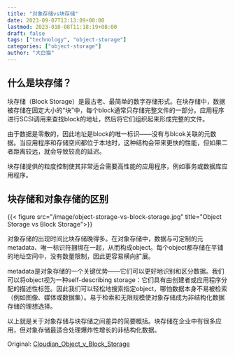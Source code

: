 ```yaml
---
title: "对象存储vs块存储"
date: 2023-09-07T13:13:09+08:00
lastmod: 2023-010-08T11:18:19+08:00
draft: false
tags: ["technology", "object-storage"]
categories: ["object-storage"]
author: "大白猫"
---
```


## 什么是块存储？

块存储（Block Storage）是最古老、最简单的数字存储形式。在块存储中，数据被存储在固定大小的“块”中，每个block通常只存储完整文件的一部分。应用程序进行SCSI调用来查找block的地址，然后将它们组织起来形成完整的文件。

由于数据是零散的，因此地址是block的唯一标识——没有与blcok关联的元数据。当应用程序和存储空间都位于本地时，这种结构会带来更快的性能，但如果二者距离较远，就会导致较高的延迟。

块存储提供的粒度控制使其非常适合需要高性能的应用程序，例如事务或数据库应用程序。

## 块存储和对象存储的区别

{{< figure src="/image/object-storage-vs-block-storage.jpg" title="Object Storage vs Block Storage">}}

对象存储的出现时间比块存储晚得多。在对象存储中，数据与可定制的元metadata、唯一标识符捆绑在一起，从而构成object。每个object都存储在平铺的地址空间中，没有数量限制，因此更容易横向扩展。

metadata是对象存储的一个关键优势——它们可以更好地识别和区分数据。我们可以将object视为一种self-describing storage：它们具有由创建者或应用程序分配的描述性标签。因此我们可以轻松地搜索指定object，哪怕数据本身不易被检索（例如图像、媒体或数据集）。易于检索和无限规模使对象存储成为非结构化数据存储的理想选择。

以上就是关于对象存储与块存储之间差异的简要概括。块存储在企业中有很多应用，但对象存储最适合处理爆炸性增长的非结构化数据。



Original: [Cloudian_Object_v_Block_Storage](https://cloudian.com/wp-content/uploads/2017/05/Cloudian_Object-v-Block-Storage.pdf)
